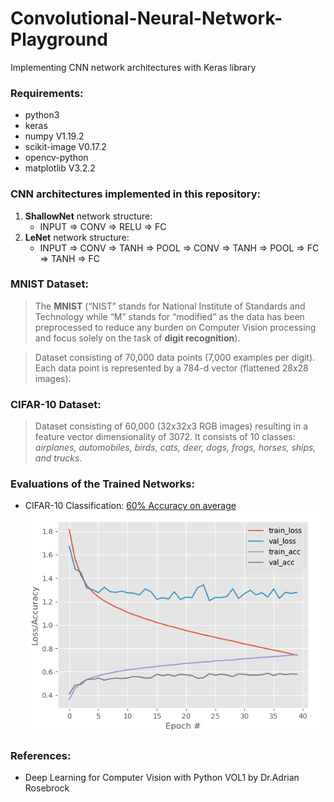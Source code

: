 # Convolutional-Neural-Network-Playground
Implementing CNN network architectures with Keras library

### Requirements:
* python3
* keras
* numpy V1.19.2
* scikit-image V0.17.2
* opencv-python
* matplotlib V3.2.2

### CNN architectures implemented in this repository:
1. **ShallowNet** network structure:
    * INPUT => CONV => RELU => FC
2. **LeNet** network structure:
    * INPUT => CONV => TANH => POOL => CONV => 
    TANH => POOL => FC => TANH => FC 

### MNIST Dataset:
> The **MNIST** (“NIST” stands for National Institute of Standards and Technology while “M” stands for “modified” as the data has been preprocessed to reduce any burden on Computer Vision processing and focus solely on the task of **digit recognition**).

> Dataset consisting of 70,000 data points (7,000 examples per digit). Each data point is represented by a 784-d vector (flattened 28x28 images).

### CIFAR-10 Dataset:
> Dataset consisting of 60,000 (32x32x3 RGB images) resulting in a feature vector dimensionality of 3072. It consists of 10 classes: _airplanes, automobiles, birds, cats, deer, dogs, frogs, horses, ships, and trucks_.

### Evaluations of the Trained Networks:

* CIFAR-10 Classification: [60% Accuracy on average](output/shallownet_cifar10_trainingEval.txt
)
![kerasCIFAR10](/output/shallownet_cifar10.png)

### References:
* Deep Learning for Computer Vision with Python VOL1 by Dr.Adrian Rosebrock



